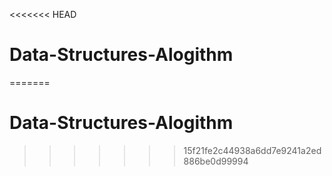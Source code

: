 <<<<<<< HEAD
# Data-Structures-Alogithm
=======
# Data-Structures-Alogithm
>>>>>>> 15f21fe2c44938a6dd7e9241a2ed886be0d99994
